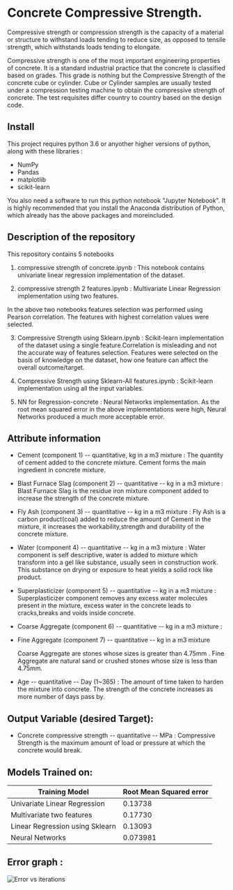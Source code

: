 # Concrete Compressive Strength.

Compressive strength or compression strength is the capacity of a material or structure to withstand loads tending to reduce size, as opposed to tensile strength, which withstands loads tending to elongate.

Compressive strength is one of the most important engineering properties of concrete. It is a standard industrial practice that the concrete is classified based on grades. This grade is nothing but the Compressive Strength of the concrete cube or cylinder. Cube or Cylinder samples are usually tested under a compression testing machine to obtain the compressive strength of concrete. The test requisites differ country to country based on the design code.

## Install
This project requires python 3.6 or anyother higher versions of python, along with these libraries :

* NumPy
* Pandas
* matplotlib
* scikit-learn


You also need a software to run this python notebook "Jupyter Notebook".
It is highly recommended that you install the Anaconda distribution of Python, which already has the above packages and moreincluded.

## Description of the repository 

This repository contains 5 notebooks 
1. compressive strength of concrete.ipynb : This notebook contains univariate linear regression implementation of the dataset.  

2. compressive strength 2 features.ipynb :  Multivariate Linear Regression implementation using two features. 

In the above two notebooks features selection was performed using Pearson correlation. The features with highest correlation values were selected. 

3. Compressive Strength using Sklearn.ipynb : Scikit-learn implementation of the dataset using a single feature.Correlation is misleading and not the accurate way of features selection. Features were selected on the basis of knowledge on the dataset, how one feature can affect the overall outcome/target. 

4. Compressive Strength using Sklearn-All features.ipynb : Scikit-learn implementation using all the input variables.

5. NN for Regression-concrete : Neural Networks implementation. 
As the root mean squared error in the above implementations were high, Neural Networks produced a 
much more acceptable error.

## Attribute information

* Cement (component 1) -- quantitative, kg in a m3 mixture :
  The quantity of cement added to the concrete mixture. Cement forms the main ingredient in concrete mixture.

* Blast Furnace Slag (component 2) -- quantitative -- kg in a m3 mixture :
  Blast Furnace Slag is the residue iron mixture component added to increase the strength of the concrete mixture.

* Fly Ash (component 3) -- quantitative -- kg in a m3 mixture :
  Fly Ash is a carbon product(coal)	added to reduce the amount of Cement in the mixture, it increases the workability,strength and durability of the concrete mixture. 

* Water (component 4) -- quantitative -- kg in a m3 mixture  :
  Water component is self descriptive, water is added to mixture which transform into a gel like substance, usually seen in construction work. This substance on drying or exposure to heat yields a solid rock like product.

* Superplasticizer (component 5) -- quantitative -- kg in a m3 mixture :
   Superplasticizer component removes any excess water molecules present in the mixture, excess water in the concrete leads to cracks,breaks and voids inside concrete. 

* Coarse Aggregate (component 6) -- quantitative -- kg in a m3 mixture :
  
* Fine Aggregate (component 7) -- quantitative -- kg in a m3 mixture 
  
  Coarse Aggregate are stones whose sizes is greater than 4.75mm . Fine Aggregate are natural sand or crushed stones whose size is less than 4.75mm.   

* Age -- quantitative -- Day (1~365) :
 The amount of time taken to harden the mixture into concrete. The strength of the concrete  increases as more number of days pass by.
 
## Output Variable (desired Target):
 * Concrete compressive strength -- quantitative -- MPa : Compressive Strength is the maximum amount of load or pressure at which the concrete would break. 

## Models Trained on:
 Training Model | Root Mean Squared error
 ---------------|--------------------------
 Univariate Linear Regression | 0.13738
 Multivariate two features | 0.17730
 Linear Regression using Sklearn | 0.13093
 Neural Networks | 0.073981

## Error graph : 
![Error vs iterations](new_error.png)

